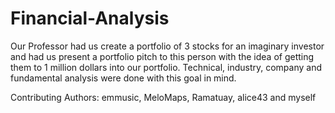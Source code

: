 # Financial-Analysis
Our Professor had us create a portfolio of 3 stocks for an imaginary investor and had us present a portfolio pitch to this person 
with the idea of getting them to 1 million dollars into our portfolio. Technical, industry, company and fundamental analysis  were done 
with this goal in mind.

Contributing Authors: emmusic, MeloMaps, Ramatuay, alice43 and myself
